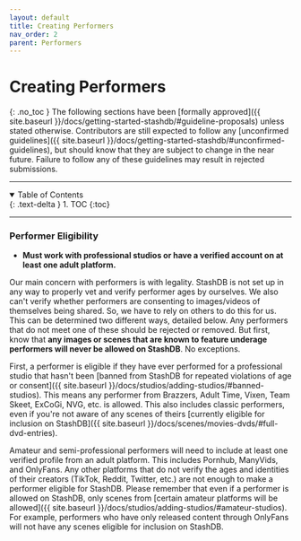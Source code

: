 ```yaml
---
layout: default
title: Creating Performers
nav_order: 2
parent: Performers
---
```


# **Creating Performers**
{: .no_toc }
The following sections have been [formally approved]({{ site.baseurl }}/docs/getting-started-stashdb/#guideline-proposals) unless stated otherwise. Contributors are still expected to follow any [unconfirmed guidelines]({{ site.baseurl }}/docs/getting-started-stashdb/#unconfirmed-guidelines), but should know that they are subject to change in the near future. Failure to follow any of these guidelines may result in rejected submissions.

***

<details open markdown="block">
  <summary>
    Table of Contents
  </summary>
  {: .text-delta }
1. TOC
{:toc}
</details>

***

### Performer Eligibility
- **Must work with professional studios or have a verified account on at least one adult platform.**

Our main concern with performers is with legality. StashDB is not set up in any way to properly vet and verify performer ages by ourselves. We also can't verify whether performers are consenting to images/videos of themselves being shared. So, we have to rely on others to do this for us. This can be determined two different ways, detailed below. Any performers that do not meet one of these should be rejected or removed. But first, know that **any images or scenes that are known to feature underage performers will never be allowed on StashDB**. No exceptions.

First, a performer is eligible if they have ever performed for a professional studio that hasn't been [banned from StashDB for repeated violations of age or consent]({{ site.baseurl }}/docs/studios/adding-studios/#banned-studios). This means any performer from Brazzers, Adult Time, Vixen, Team Skeet, ExCoGi, NVG, etc. is allowed. This also includes classic performers, even if you're not aware of any scenes of theirs [currently eligible for inclusion on StashDB]({{ site.baseurl }}/docs/scenes/movies-dvds/#full-dvd-entries).

Amateur and semi-professional performers will need to include at least one verified profile from an adult platform. This includes Pornhub, ManyVids, and OnlyFans. Any other platforms that do not verify the ages and identities of their creators (TikTok, Reddit, Twitter, etc.) are not enough to make a performer eligible for StashDB. Please remember that even if a performer is allowed on StashDB, only scenes from [certain amateur platforms will be allowed]({{ site.baseurl }}/docs/studios/adding-studios/#amateur-studios). For example, performers who have only released content through OnlyFans will not have any scenes eligible for inclusion on StashDB.